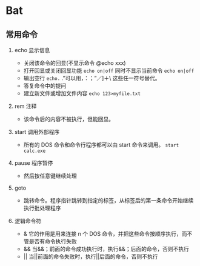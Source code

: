 # Bat

## 常用命令

1. echo 显示信息

   - 关闭该命令的回显(不显示命令 @echo xxx)
   - 打开回显或关闭回显功能 `echo on|off` 同时不显示当前命令 `echo on|off`
   - 输出空行 `echo.` .”可以用，：；”／]＋\ 这些任一符号替代。
   - 答复命令中的提问
   - 建立新文件或增加文件内容 `echo 123>myfile.txt`

2. rem 注释

   - 该命令后的内容不被执行，但能回显。

3. start 调用外部程序
   - 所有的 DOS 命令和命令行程序都可以由 start 命令来调用。 `start calc.exe`
4. pause 程序暂停
   - 然后按任意键继续处理
5. goto
   - 跳转命令。程序指针跳转到指定的标签，从标签后的第一条命令开始继续执行批处理程序
6. 逻辑命令符
   - & 它的作用是用来连接 n 个 DOS 命令，并把这些命令按顺序执行，而不管是否有命令执行失败
   - && 当&&；前面的命令成功执行时，执行&&；后面的命令，否则不执行
   - || 当||前面的命令失败时，执行||后面的命令，否则不执行
